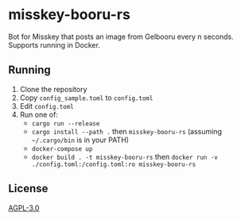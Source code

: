 # misskey-booru-rs
Bot for Misskey that posts an image from Gelbooru every n seconds. Supports running in Docker.

## Running
1. Clone the repository
1. Copy `config_sample.toml` to `config.toml`
1. Edit `config.toml`
1. Run one of:
    - `cargo run --release`
    - `cargo install --path .` then `misskey-booru-rs` (assuming `~/.cargo/bin` is in your PATH)
    - `docker-compose up`
    - `docker build . -t misskey-booru-rs` then `docker run -v ./config.toml:/config.toml:ro misskey-booru-rs`

## License
[AGPL-3.0](./LICENSE)
